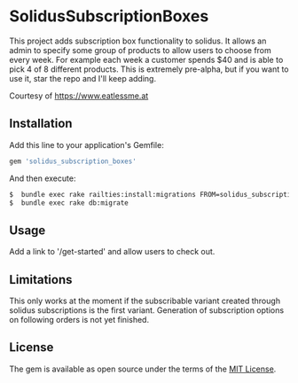 # SolidusSubscriptionBoxes
This project adds subscription box functionality to solidus. It allows an admin to specify some group of products to allow users to choose from every week. For example each week a customer spends $40 and is able to pick 4 of 8 different products. This is extremely pre-alpha, but if you want to use it, star the repo and I'll keep adding.  

Courtesy of https://www.eatlessme.at

## Installation
Add this line to your application's Gemfile:

```ruby
gem 'solidus_subscription_boxes'
```

And then execute:
```bash
$  bundle exec rake railties:install:migrations FROM=solidus_subscription_boxe
$  bundle exec rake db:migrate
```

## Usage
Add a link to '/get-started' and allow users to check out.

## Limitations
This only works at the moment if the subscribable variant created through solidus subscriptions is the first variant. Generation of subscription options on following orders is not yet finished.

## License
The gem is available as open source under the terms of the [MIT License](http://opensource.org/licenses/MIT).
